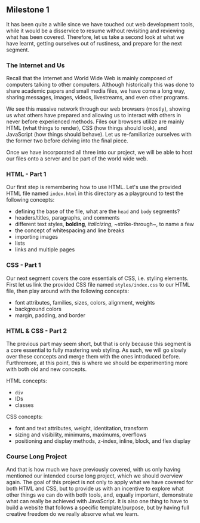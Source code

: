 ## Milestone 1

It has been quite a while since we have touched out web development tools, while it would be a disservice to resume
without revisiting and reviewing what has been covered. Therefore, let us take a second look at what we have learnt,
getting ourselves out of rustiness, and prepare for the next segment.

### The Internet and Us

Recall that the Internet and World Wide Web is mainly composed of computers talking to other computers. Although
historically this was done to share academic papers and small media files, we have come a long way, sharing messages,
images, videos, livestreams, and even other programs.

We see this massive network through our web browsers (mostly), showing us what others have prepared and allowing us to
interact with others in never before experienced methods. Files our browsers utilize are mainly HTML (what things to
render), CSS (how things should look), and JavaScript (how things should behave). Let us re-familiarize ourselves with
the former two before delving into the final piece.

Once we have incorporated all three into our project, we will be able to host our files onto a server and be part of the
world wide web.

### HTML - Part 1

Our first step is remembering how to use HTML. Let's use the provided HTML file named `index.html` in this directory as
a playground to test the following concepts:

* defining the base of the file, what are the `head` and `body` segments?
* headers/titles, paragraphs, and comments
* different text styles, **bolding**, *italicizing*, ~strike-through~, to name a few
* the concept of whitespacing and line breaks
* importing images
* lists
* links and multiple pages

### CSS - Part 1

Our next segment covers the core essentials of CSS, i.e. styling elements. First let us link the provided CSS file named
`styles/index.css` to our HTML file, then play around with the following concepts:

* font attributes, families, sizes, colors, alignment, weights
* background colors
* margin, padding, and border

### HTML & CSS - Part 2

The previous part may seem short, but that is only because this segment is a core essential to fully mastering web
styling. As such, we will go slowly over these concepts and merge them with the ones introduced before. Furthremore,
at this point, this is where we should be experimenting more with both old and new concepts.

HTML concepts:

* `div`
* IDs
* classes

CSS concepts:

* font and text attributes, weight, identitation, transform
* sizing and visibility, minimums, maximums, overflows
* positioning and display methods, z-index, inline, block, and flex display

### Course Long Project

And that is how much we have previously covered, with us only having mentioned our intended course long project, which
we should overview again. The goal of this project is not only to apply what we have covered for both HTML and CSS, but
to provide us with an incentive to explore what other things we can do with both tools, and, equally important,
demonstrate what can really be achieved with JavaScript. It is also one thing to have to build a website that follows a
specific template/purpose, but by having full creative freedom do we really absorve what we learn.
